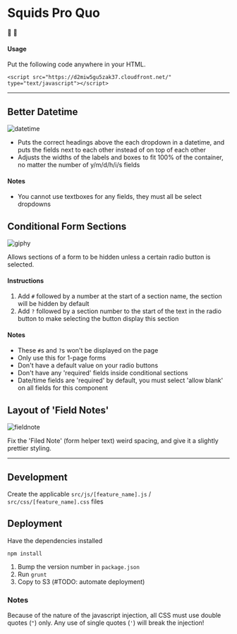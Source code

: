 # Squids Pro Quo

🐙 💯

#### Usage

Put the following code anywhere in your HTML.

    <script src="https://d2miw5gu5zak37.cloudfront.net/" type="text/javascript"></script>

***

## Better Datetime

![datetime](https://cloud.githubusercontent.com/assets/6847023/15765344/32cd392a-2977-11e6-8d14-48e5b2c6ad56.png)

- Puts the correct headings above the each dropdown in a datetime, and puts the fields next to each other instead of on top of each other
- Adjusts the widths of the labels and boxes to fit 100% of the container, no matter the number of y/m/d/h/i/s fields

#### Notes

- You cannot use textboxes for any fields, they must all be select dropdowns

## Conditional Form Sections

![giphy](https://cloud.githubusercontent.com/assets/6847023/15765398/d30f86a4-2977-11e6-9a50-ae6cad63afb6.gif)

Allows sections of a form to be hidden unless a certain radio button is selected.

#### Instructions

1. Add `#` followed by a number at the start of a section name, the section will be hidden by default
2. Add `?` followed by a section number to the start of the text in the radio button to make selecting the button display this section

#### Notes

- These `#`s and `?`s won't be displayed on the page
- Only use this for 1-page forms
- Don't have a default value on your radio buttons
- Don't have any 'required' fields inside conditional sections
- Date/time fields are 'required' by default, you must select 'allow blank' on all fields for this component

## Layout of 'Field Notes'

![fieldnote](https://cloud.githubusercontent.com/assets/6847023/15765349/3db87796-2977-11e6-865d-3e5107c7561c.png)

Fix the 'Filed Note' (form helper text) weird spacing, and give it a slightly prettier styling.

***

## Development

Create the applicable `src/js/[feature_name].js` / `src/css/[feature_name].css` files

## Deployment

Have the dependencies installed

    npm install

1. Bump the version number in `package.json`
2. Run `grunt`
3. Copy to S3 (#TODO: automate deployment)

### Notes

Because of the nature of the javascript injection, all CSS must use double quotes (`"`) only. Any use of single quotes (`'`) will break the injection!
